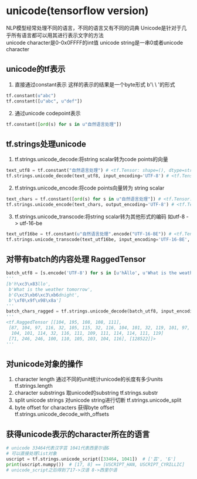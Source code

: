 # unicode(tensorflow version)
NLP模型经常处理不同的语言，不同的语言又有不同的词典  Unicode是针对于几乎所有语言都可以用其进行表示文字的方法  
unicode character是0-0x0FFFF的int值 unicode string是一串0或者unicode character  

## unicode的tf表示
1. 直接通过constant表示 这样的表示的结果是一个byte形式 b'\ \ \'的形式
```python
tf.constant(u"abc")
tf.constant([u"abc", u"def"])
```
2. 通过unicode codepoint表示
```python
tf.constant([ord(s) for s in u"自然语言处理"])
```
## tf.strings处理unicode
1. tf.strings.unicode_decode:将string scalar转为code points的向量
```python
text_utf8 = tf.constant("自然语言处理") # <tf.Tensor: shape=(), dtype=string, numpy=b'\xe8\x87\xaa\xe7\x84\xb6\xe8\xaf\xad\xe8\xa8\x80\xe5\xa4\x84\xe7\x90\x86'>
tf.strings.unicode_decode(text_utf8, input_encoding='UTF-8') # <tf.Tensor: shape=(6,), dtype=int32, numpy=array([33258, 28982, 35821, 35328, 22788, 29702], dtype=int32)>
```
2. tf.strings.unicode_encode:将code points向量转为 string scalar
```python
text_chars = tf.constant([ord(s) for s in u"自然语言处理"]) # <tf.Tensor: shape=(6,), dtype=int32, numpy=array([33258, 28982, 35821, 35328, 22788, 29702], dtype=int32)>
tf.strings.unicode_encode(text_chars, output_encoding='UTF-8') # <tf.Tensor: shape=(), dtype=string, numpy=b'\xe8\x87\xaa\xe7\x84\xb6\xe8\xaf\xad\xe8\xa8\x80\xe5\xa4\x84\xe7\x90\x86'>
```
3. tf.strings.unicode_transcode:将string scalar转为其他形式的编码 如utf-8 -> utf-16-be
```python
text_utf16be = tf.constant(u"自然语言处理".encode("UTF-16-BE")) # <tf.Tensor: shape=(), dtype=string, numpy=b'\x81\xeaq6\x8b\xed\x8a\x00Y\x04t\x06'>
tf.strings.unicode_transcode(text_utf16be, input_encoding='UTF-16-BE', output_encoding='UTF-8') # tf.strings.unicode_transcode(text_utf16be, input_encoding='UTF-16-BE', output_encoding='UTF-8')
```

## 对带有batch的内容处理 RaggedTensor
```python
batch_utf8 = [s.encode('UTF-8') for s in [u'hÃllo', u'What is the weather tomorrow', u'Göödnight', u'😊']]
'''
[b'h\xc3\x83llo',
 b'What is the weather tomorrow',
 b'G\xc3\xb6\xc3\xb6dnight',
 b'\xf0\x9f\x98\x8a']
'''
batch_chars_ragged = tf.strings.unicode_decode(batch_utf8, input_encoding='UTF-8')
'''
<tf.RaggedTensor [[104, 195, 108, 108, 111],
 [87, 104, 97, 116, 32, 105, 115, 32, 116, 104, 101, 32, 119, 101, 97, 116,
  104, 101, 114, 32, 116, 111, 109, 111, 114, 114, 111, 119]               ,
 [71, 246, 246, 100, 110, 105, 103, 104, 116], [128522]]>
'''
```

## 对unicode对象的操作
1. character length 通过不同的unit统计unicode的长度有多少units tf.strings.length
2. character substrings 取unicode的substring tf.strings.substr
3. split unicode strings 对unicode string进行切断 tf.strings.unicode_split
4. byte offset for characters  获得byte offset tf.strings.unicode_decode_with_offsets

## 获得unicode表示的character所在的语言
```python
# unicode 33464代表汉字芸 1041代表西里尔语Б
# 可以直接处理list对象
uscript = tf.strings.unicode_script([33464, 1041])  # ['芸', 'Б']
print(uscript.numpy())  # [17, 8] == [USCRIPT_HAN, USCRIPT_CYRILLIC]
# unicode_script之后得到了17->汉语 8->西里尔语
```


